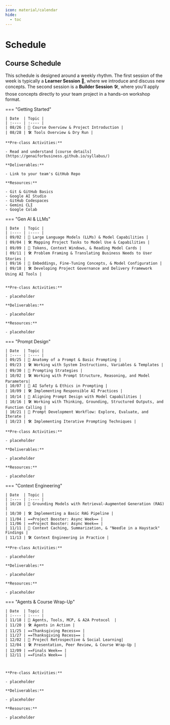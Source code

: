 ```yaml
---
icon: material/calendar
hide:
  - toc
---
```


# Schedule


## Course Schedule

This schedule is designed around a weekly rhythm. The first session of the week is typically a **Learner Session** 🧠, where we introduce and discuss new concepts. The second session is a **Builder Session** 🛠️, where you'll apply those concepts directly to your team project in a hands-on workshop format.


=== "Getting Started"

    | Date  | Topic |
    | :---- | :---- |
    | 08/26 | 🧠 Course Overview & Project Introduction |
    | 08/28 | 🛠️ Tools Overview & Dry Run |

    **Pre-class Activities:**

    - Read and understand [course details](https://genaiforbusiness.github.io/syllabus/)

    **Deliverables:**  

    - Link to your team's GitHub Repo

    **Resources:**

    - Git & GitHub Basics
    - Google AI Studio
    - GitHub Codespaces
    - Gemini CLI
    - Google Colab

=== "Gen AI & LLMs"

    | Date  | Topic |
    | :---- | :---- |
    | 09/02 | 🧠 Large Language Models (LLMs) & Model Capabilities |
    | 09/04 | 🛠️ Mapping Project Tasks to Model Use & Capabilities |
    | 09/09 | 🧠 Tokens, Context Windows, & Reading Model Cards |
    | 09/11 | 🛠️ Problem Framing & Translating Business Needs to User Stories |
    | 09/16 | 🧠 Embeddings, Fine-Tuning Concepts, & Model Configuration |
    | 09/18 | 🛠️ Developing Project Governance and Delivery Framework Using AI Tools |


    **Pre-class Activities:**

    - placeholder
    
    **Deliverables:**  

    - placeholder

    **Resources:**

    - placeholder

=== "Prompt Design"

    | Date  | Topic |
    | :---- | :---- |
    | 09/25 | 🧠 Anatomy of a Prompt & Basic Prompting |
    | 09/23 | 🛠️ Working with System Instructions, Variables & Templates |
    | 09/30 | 🧠 Prompting Strategies |
    | 10/02 | 🛠️ Working with Prompt Structure, Reasoning, and Model Parameters|
    | 10/07 | 🧠 AI Safety & Ethics in Prompting |
    | 10/09 | 🛠️ Implementing Responsible AI Practices |
    | 10/14 | 🧠 Aligning Prompt Design with Model Capabilities |
    | 10/16 | 🛠️ Working with Thinking, Grounding, Structured Outputs, and Function Calling |
    | 10/21 | 🧠 Prompt Development Workflow: Explore, Evaluate, and Iterate |
    | 10/23 | 🛠️ Implementing Iterative Prompting Techniques |
   
    **Pre-class Activities:**

    - placeholder
    
    **Deliverables:**  

    - placeholder

    **Resources:**

    - placeholder

=== "Context Engineering"

    | Date  | Topic |
    | :---- | :---- |
    | 10/28 | 🧠 Grounding Models with Retrieval-Augmented Generation (RAG) |
    | 10/30 | 🛠️ Implementing a Basic RAG Pipeline |
    | 11/04 | ==Project Booster: Async Week== |
    | 11/06 | ==Project Booster: Async Week== |
    | 11/11 | 🧠 Context Caching, Summarization, & "Needle in a Haystack" Findings |
    | 11/13 | 🛠️ Context Engineering in Practice |

    **Pre-class Activities:**

    - placeholder
    
    **Deliverables:**  

    - placeholder

    **Resources:**

    - placeholder

=== "Agents & Course Wrap-Up"

    | Date  | Topic |
    | :---- | :---- |
    | 11/18 | 🧠 Agents, Tools, MCP, & A2A Protocol  |
    | 11/20 | 🛠️ Agents in Action |
    | 11/25 | ==Thanksgiving Recess== |
    | 11/27 | ==Thanksgiving Recess== |
    | 12/02 | 🧠 Project Retrospective & Social Learning|
    | 12/04 | 🛠️ Presentation, Peer Review, & Course Wrap-Up | 
    | 12/09 | ==Finals Week== |
    | 12/11 | ==Finals Week== |



    **Pre-class Activities:**

    - placeholder
    
    **Deliverables:**  

    - placeholder

    **Resources:**

    - placeholder


